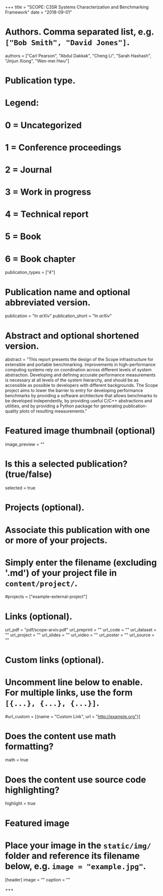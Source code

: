 +++
title = "SCOPE: C3SR Systems Characterization and Benchmarking Framework"
date = "2018-09-01"

# Authors. Comma separated list, e.g. `["Bob Smith", "David Jones"]`.
authors = ["Carl Pearson", "Abdul Dakkak", "Cheng Li", "Sarah Hashash", "Jinjun Xiong", "Wen-mei Hwu"]

# Publication type.
# Legend:
# 0 = Uncategorized
# 1 = Conference proceedings
# 2 = Journal
# 3 = Work in progress
# 4 = Technical report
# 5 = Book
# 6 = Book chapter
publication_types = ["4"]

# Publication name and optional abbreviated version.
publication = "In *arXiv*"
publication_short = "In *arXiv*"

# Abstract and optional shortened version.
abstract = "This report presents the design of the Scope infrastructure for extensible and portable benchmarking. Improvements in high-performance computing systems rely on coordination across different levels of system abstraction. Developing and defining accurate performance measurements is necessary at all levels of the system hierarchy, and should be as accessible as possible to developers with different backgrounds. The Scope project aims to lower the barrier to entry for developing performance benchmarks by providing a software architecture that allows benchmarks to be developed independently, by providing useful C/C++ abstractions and utilities, and by providing a Python package for generating publication-quality plots of resulting measurements."

# Featured image thumbnail (optional)
image_preview = ""

# Is this a selected publication? (true/false)
selected = true

# Projects (optional).
#   Associate this publication with one or more of your projects.
#   Simply enter the filename (excluding '.md') of your project file in `content/project/`.
#projects = ["example-external-project"]

# Links (optional).
url_pdf = "pdf/scope-arxiv.pdf"
url_preprint = ""
url_code = ""
url_dataset = ""
url_project = ""
url_slides = ""
url_video = ""
url_poster = ""
url_source = ""

# Custom links (optional).
#   Uncomment line below to enable. For multiple links, use the form `[{...}, {...}, {...}]`.
#url_custom = [{name = "Custom Link", url = "http://example.org"}]

# Does the content use math formatting?
math = true

# Does the content use source code highlighting?
highlight = true

# Featured image
# Place your image in the `static/img/` folder and reference its filename below, e.g. `image = "example.jpg"`.
[header]
image = ""
caption = ""

+++
